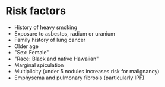 # Risk factors

- History of heavy smoking
- Exposure to asbestos, radium or uranium
- Family history of lung cancer
- Older age
- "Sex: Female"
- "Race: Black and native Hawaiian"
- Marginal spiculation
- Multiplicity (under 5 nodules increases risk for malignancy)
- Emphysema and pulmonary fibrosis (particularly IPF)
